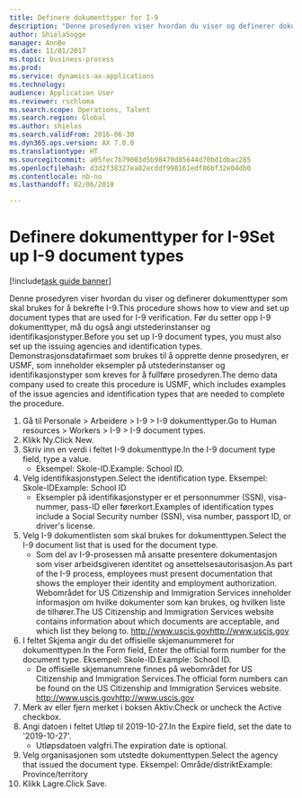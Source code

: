 ```yaml
--- 
title: Definere dokumenttyper for I-9
description: "Denne prosedyren viser hvordan du viser og definerer dokumenttyper som skal brukes for å bekrefte I-9."
author: ShielaSogge
manager: AnnBe
ms.date: 11/01/2017
ms.topic: business-process
ms.prod: 
ms.service: dynamics-ax-applications
ms.technology: 
audience: Application User
ms.reviewer: rschloma
ms.search.scope: Operations, Talent
ms.search.region: Global
ms.author: shielas
ms.search.validFrom: 2016-06-30
ms.dyn365.ops.version: AX 7.0.0
ms.translationtype: HT
ms.sourcegitcommit: a05fec7b79003d5b98470d85644d70bd1dbac285
ms.openlocfilehash: d3d2f38327ea82ecddf998161edf86bf32e04db0
ms.contentlocale: nb-no
ms.lasthandoff: 02/06/2018

---
```

# <a name="set-up-i-9-document-types"></a><span data-ttu-id="b033f-103">Definere dokumenttyper for I-9</span><span class="sxs-lookup"><span data-stu-id="b033f-103">Set up I-9 document types</span></span>

[!include[task guide banner](../../../includes/task-guide-banner.md)]

<span data-ttu-id="b033f-104">Denne prosedyren viser hvordan du viser og definerer dokumenttyper som skal brukes for å bekrefte I-9.</span><span class="sxs-lookup"><span data-stu-id="b033f-104">This procedure shows how to view and set up document types that are used for I-9 verification.</span></span> <span data-ttu-id="b033f-105">Før du setter opp I-9 dokumenttyper, må du også angi utstederinstanser og identifikasjonstyper.</span><span class="sxs-lookup"><span data-stu-id="b033f-105">Before you set up I-9 document types, you must also set up the issuing agencies and identification types.</span></span> <span data-ttu-id="b033f-106">Demonstrasjonsdatafirmaet som brukes til å opprette denne prosedyren, er USMF, som inneholder eksempler på utstederinstanser og identifikasjonstyper som kreves for å fullføre prosedyren.</span><span class="sxs-lookup"><span data-stu-id="b033f-106">The demo data company used to create this procedure is USMF, which includes examples of the issue agencies and identification types that are needed to complete the procedure.</span></span>

1. <span data-ttu-id="b033f-107">Gå til Personale > Arbeidere > I-9 > I-9 dokumenttyper.</span><span class="sxs-lookup"><span data-stu-id="b033f-107">Go to Human resources > Workers > I-9 > I-9 document types.</span></span>
2. <span data-ttu-id="b033f-108">Klikk Ny.</span><span class="sxs-lookup"><span data-stu-id="b033f-108">Click New.</span></span>
3. <span data-ttu-id="b033f-109">Skriv inn en verdi i feltet I-9 dokumenttype.</span><span class="sxs-lookup"><span data-stu-id="b033f-109">In the I-9 document type field, type a value.</span></span>
    * <span data-ttu-id="b033f-110">Eksempel: Skole-ID.</span><span class="sxs-lookup"><span data-stu-id="b033f-110">Example: School ID.</span></span>  
4. <span data-ttu-id="b033f-111">Velg identifikasjonstypen.</span><span class="sxs-lookup"><span data-stu-id="b033f-111">Select the identification type.</span></span>  <span data-ttu-id="b033f-112">Eksempel: Skole-ID</span><span class="sxs-lookup"><span data-stu-id="b033f-112">Example:  School ID</span></span>
    * <span data-ttu-id="b033f-113">Eksempler på identifikasjonstyper er et personnummer (SSN), visa-nummer, pass-ID eller førerkort.</span><span class="sxs-lookup"><span data-stu-id="b033f-113">Examples of identification types include a Social Security number (SSN), visa number, passport ID, or driver's license.</span></span>  
5. <span data-ttu-id="b033f-114">Velg I-9 dokumentlisten som skal brukes for dokumenttypen.</span><span class="sxs-lookup"><span data-stu-id="b033f-114">Select the I-9 document list that is used for the document type.</span></span>
    * <span data-ttu-id="b033f-115">Som del av I-9-prosessen må ansatte presentere dokumentasjon som viser arbeidsgiveren identitet og ansettelsesautorisasjon.</span><span class="sxs-lookup"><span data-stu-id="b033f-115">As part of the I-9 process, employees must present documentation that shows the employer their identity and employment authorization.</span></span> <span data-ttu-id="b033f-116">Webområdet for US Citizenship and Immigration Services inneholder informasjon om hvilke dokumenter som kan brukes, og hvilken liste de tilhører.</span><span class="sxs-lookup"><span data-stu-id="b033f-116">The US Citizenship and Immigration Services website contains information about which documents are acceptable, and which list they belong to.</span></span>  <span data-ttu-id="b033f-117">http://www.uscis.gov</span><span class="sxs-lookup"><span data-stu-id="b033f-117">http://www.uscis.gov</span></span>  
6. <span data-ttu-id="b033f-118">I feltet Skjema angir du det offisielle skjemanummeret for dokumenttypen.</span><span class="sxs-lookup"><span data-stu-id="b033f-118">In the Form field, Enter the official form number for the document type.</span></span> <span data-ttu-id="b033f-119">Eksempel: Skole-ID.</span><span class="sxs-lookup"><span data-stu-id="b033f-119">Example: School ID.</span></span>
    * <span data-ttu-id="b033f-120">De offisielle skjemanumrene finnes på webområdet for US Citizenship and Immigration Services.</span><span class="sxs-lookup"><span data-stu-id="b033f-120">The official form numbers can be found on the US Citizenship and Immigration Services website.</span></span>  <span data-ttu-id="b033f-121">http://www.uscis.gov</span><span class="sxs-lookup"><span data-stu-id="b033f-121">http://www.uscis.gov</span></span>  
7. <span data-ttu-id="b033f-122">Merk av eller fjern merket i boksen Aktiv.</span><span class="sxs-lookup"><span data-stu-id="b033f-122">Check or uncheck the Active checkbox.</span></span>
8. <span data-ttu-id="b033f-123">Angi datoen i feltet Utløp til 2019-10-27.</span><span class="sxs-lookup"><span data-stu-id="b033f-123">In the Expire field, set the date to '2019-10-27'.</span></span>
    * <span data-ttu-id="b033f-124">Utløpsdatoen valgfri.</span><span class="sxs-lookup"><span data-stu-id="b033f-124">The expiration date is optional.</span></span>  
9. <span data-ttu-id="b033f-125">Velg organisasjonen som utstedte dokumenttypen.</span><span class="sxs-lookup"><span data-stu-id="b033f-125">Select the agency that issued the document type.</span></span> <span data-ttu-id="b033f-126">Eksempel: Område/distrikt</span><span class="sxs-lookup"><span data-stu-id="b033f-126">Example: Province/territory</span></span>
10. <span data-ttu-id="b033f-127">Klikk Lagre.</span><span class="sxs-lookup"><span data-stu-id="b033f-127">Click Save.</span></span>


